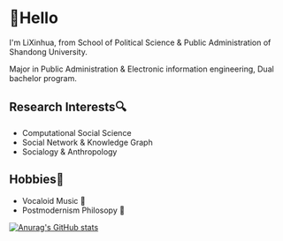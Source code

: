 # 👋Hello

I'm LiXinhua, from School of Political Science & Public Administration of Shandong University.

Major in Public Administration & Electronic information engineering, Dual bachelor program.

## Research Interests🔍

- Computational Social Science
- Social Network & Knowledge Graph
- Socialogy & Anthropology

## Hobbies🎈

- Vocaloid Music 🎼
- Postmodernism Philosopy 🤖

[![Anurag's GitHub stats](https://github-readme-stats.vercel.app/api?username=Larrtroffen)](https://github.com/anuraghazra/github-readme-stats)

